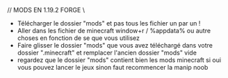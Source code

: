 // MODS EN 1.19.2 FORGE \\

- Télécharger le dossier "mods" et pas tous les fichier un par un !
- Aller dans les fichier de minecraft window+r / %appdata% ou autre choses en fonction de se que vous utilisez
- Faire glisser le dossier "mods" que vous avez téléchargé dans votre dossier ".minecraft" et remplacer l'ancien dossier "mods" vide
- regardez que le dossier "mods" contient bien les mods minecraft si oui vous pouvez lancer le jeux sinon faut recommencer la manip noob
